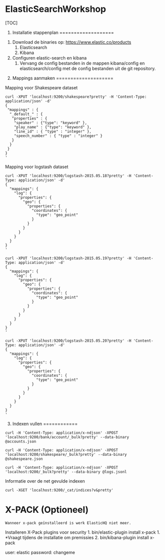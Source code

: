 ElasticSearchWorkshop
===================

[TOC]

1) Installatie stappenplan
===================

 1.  Download de binaries op: https://www.elastic.co/products
	 1. Elasticsearch
	 2. Kibana
 2.  Configuren elastic-search en kibana
	 1. Vervang de config bestanden in de mappen kibana/config en elasticsearch/config met de config bestanden uit de git repository.

2) Mappings aanmaken
====================

Mapping voor Shakespeare dataset
```
curl -XPUT 'localhost:9200/shakespeare?pretty' -H 'Content-Type: application/json' -d'
{
 "mappings" : {
  "_default_" : {
   "properties" : {
    "speaker" : {"type": "keyword" },
    "play_name" : {"type": "keyword" },
    "line_id" : { "type" : "integer" },
    "speech_number" : { "type" : "integer" }
   }
  }
 }
}
'
```

Mapping voor logstash dataset
```
curl -XPUT 'localhost:9200/logstash-2015.05.18?pretty' -H 'Content-Type: application/json' -d'
{
  "mappings": {
    "log": {
      "properties": {
        "geo": {
          "properties": {
            "coordinates": {
              "type": "geo_point"
            }
          }
        }
      }
    }
  }
}
'
```
```
curl -XPUT 'localhost:9200/logstash-2015.05.19?pretty' -H 'Content-Type: application/json' -d'
{
  "mappings": {
    "log": {
      "properties": {
        "geo": {
          "properties": {
            "coordinates": {
              "type": "geo_point"
            }
          }
        }
      }
    }
  }
}
'
```
```
curl -XPUT 'localhost:9200/logstash-2015.05.20?pretty' -H 'Content-Type: application/json' -d'
{
  "mappings": {
    "log": {
      "properties": {
        "geo": {
          "properties": {
            "coordinates": {
              "type": "geo_point"
            }
          }
        }
      }
    }
  }
}
'
```

3) Indexen vullen
============
```
curl -H 'Content-Type: application/x-ndjson' -XPOST 'localhost:9200/bank/account/_bulk?pretty' --data-binary @accounts.json
```
```
curl -H 'Content-Type: application/x-ndjson' -XPOST 'localhost:9200/shakespeare/_bulk?pretty' --data-binary @shakespeare.json
```
```
curl -H 'Content-Type: application/x-ndjson' -XPOST 'localhost:9200/_bulk?pretty' --data-binary @logs.jsonl
```
Informatie over de net gevulde indexen
```
curl -XGET 'localhost:9200/_cat/indices?v&pretty'
```

X-PACK (Optioneel)
======
```
Wanneer x-pack geïnstalleerd is werk ElasticHQ niet meer.
```

 Installeren X-Pack plugins voor security
	 1. bin/elastic-plugin install x-pack
		 1. *Vraagt tijdens de installatie om premissies
	 2. bin/kibana-plugin install x-pack

user: elastic
password: changeme